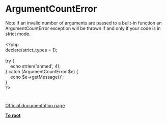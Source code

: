 # ArgumentCountError




<div class="phpcode"><span class="html">
Note if an invalid number of arguments are passed to a built-in function an ArgumentCountError exception will be thrown if and only if your code is in strict mode.<br><br><span class="default">&lt;?php<br></span><span class="keyword">declare(</span><span class="default">strict_types </span><span class="keyword">= </span><span class="default">1</span><span class="keyword">);<br><br>try {<br>&#xA0; &#xA0; echo </span><span class="default">strlen</span><span class="keyword">(</span><span class="string">&apos;ahmed&apos;</span><span class="keyword">, </span><span class="default">4</span><span class="keyword">);<br>} catch (</span><span class="default">ArgumentCountError $e</span><span class="keyword">) {<br>&#xA0; &#xA0; echo </span><span class="default">$e</span><span class="keyword">-&gt;</span><span class="default">getMessage</span><span class="keyword">()</span><span class="string">&apos;;<br>}<br>?&gt;</span>
</span>
</div>
  

#

[Official documentation page](https://www.php.net/manual/en/class.argumentcounterror.php)

**[To root](/README.md)**